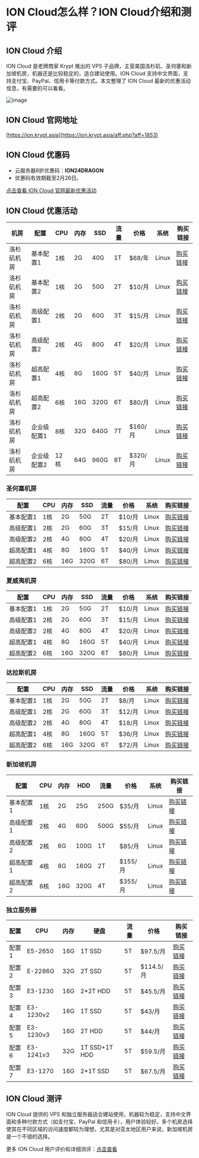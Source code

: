 # ION Cloud怎么样？ION Cloud介绍和测评

## ION Cloud 介绍
ION Cloud 是老牌商家 Krypt 推出的 VPS 子品牌，主营美国洛杉矶、圣何塞和新加坡机房，机器还是比较稳定的，适合建站使用。ION Cloud 支持中文界面，支持支付宝、PayPal、信用卡等付款方式。本文整理了 ION Cloud 最新的优惠活动信息，有需要的可以看看。

![image](https://github.com/avaivltotalki/ION-Cloud/assets/169507359/c9e2c4e6-153f-4831-8bb2-0926d066f7a2)

## ION Cloud 官网地址
[https://ion.krypt.asia](https://ion.krypt.asia/aff.php?aff=1853)

## ION Cloud 优惠码
- 云服务器8折优惠码：**ION24DRAGON**
- 优惠码有效期截至2月26日。

[点击查看 ION Cloud 官网最新优惠活动](https://ion.krypt.asia/aff.php?aff=1853)

## ION Cloud 优惠活动

| 机房       | 配置               | CPU | 内存 | SSD  | 流量 | 价格          | 系统     | 购买链接 |
|------------|--------------------|-----|------|------|------|---------------|----------|----------|
| 洛杉矶机房 | 基本配置1         | 1核 | 2G   | 40G  | 1T   | $68/年        | Linux    | [购买链接](https://ion.krypt.asia/aff.php?aff=1853&pid=34) |
| 洛杉矶机房 | 基本配置2         | 1核 | 2G   | 50G  | 2T   | $10/月        | Linux    | [购买链接](https://ion.krypt.asia/aff.php?aff=1853&pid=7) |
| 洛杉矶机房 | 高级配置1         | 2核 | 2G   | 60G  | 3T   | $15/月        | Linux    | [购买链接](https://ion.krypt.asia/aff.php?aff=1853&pid=8) |
| 洛杉矶机房 | 高级配置2         | 2核 | 4G   | 80G  | 4T   | $20/月        | Linux    | [购买链接](https://ion.krypt.asia/aff.php?aff=1853&pid=5) |
| 洛杉矶机房 | 超高配置1         | 4核 | 8G   | 160G | 5T   | $40/月        | Linux    | [购买链接](https://ion.krypt.asia/aff.php?aff=1853&pid=9) |
| 洛杉矶机房 | 超高配置2         | 6核 | 16G  | 320G | 6T   | $80/月        | Linux    | [购买链接](https://ion.krypt.asia/aff.php?aff=1853&pid=10) |
| 洛杉矶机房 | 企业级配置1       | 8核 | 32G  | 640G | 7T   | $160/月       | Linux    | [购买链接](https://ion.krypt.asia/aff.php?aff=1853&pid=11) |
| 洛杉矶机房 | 企业级配置2       | 12核| 64G  | 960G | 8T   | $320/月       | Linux    | [购买链接](https://ion.krypt.asia/aff.php?aff=1853&pid=12) |

### 圣何塞机房

| 配置         | CPU | 内存 | SSD  | 流量 | 价格       | 系统   | 购买链接 |
|--------------|-----|------|------|------|------------|--------|----------|
| 基本配置1    | 1核 | 2G   | 50G  | 2T   | $10/月     | Linux  | [购买链接](https://ion.krypt.asia/aff.php?aff=1853&pid=67) |
| 高级配置1    | 2核 | 2G   | 60G  | 3T   | $15/月     | Linux  | [购买链接](https://ion.krypt.asia/aff.php?aff=1853&pid=68) |
| 高级配置2    | 2核 | 4G   | 80G  | 4T   | $20/月     | Linux  | [购买链接](https://ion.krypt.asia/aff.php?aff=1853&pid=69) |
| 超高配置1    | 4核 | 8G   | 160G | 5T   | $40/月     | Linux  | [购买链接](https://ion.krypt.asia/aff.php?aff=1853&pid=70) |
| 超高配置2    | 6核 | 16G  | 320G | 6T   | $80/月     | Linux  | [购买链接](https://ion.krypt.asia/aff.php?aff=1853&pid=71) |

### 夏威夷机房

| 配置         | CPU | 内存 | SSD  | 流量 | 价格       | 系统   | 购买链接 |
|--------------|-----|------|------|------|------------|--------|----------|
| 基本配置1    | 1核 | 2G   | 50G  | 2T   | $10/月     | Linux  | [购买链接](https://ion.krypt.asia/aff.php?aff=1853&pid=114) |
| 高级配置1    | 2核 | 2G   | 60G  | 3T   | $15/月     | Linux  | [购买链接](https://ion.krypt.asia/aff.php?aff=1853&pid=115) |
| 高级配置2    | 2核 | 4G   | 80G  | 4T   | $20/月     | Linux  | [购买链接](https://ion.krypt.asia/aff.php?aff=1853&pid=116) |
| 超高配置1    | 4核 | 8G   | 160G | 5T   | $40/月     | Linux  | [购买链接](https://ion.krypt.asia/aff.php?aff=1853&pid=117) |
| 超高配置2    | 6核 | 16G  | 320G | 6T   | $80/月     | Linux  | [购买链接](https://ion.krypt.asia/aff.php?aff=1853&pid=119) |

### 达拉斯机房

| 配置         | CPU | 内存 | SSD  | 流量 | 价格       | 系统   | 购买链接 |
|--------------|-----|------|------|------|------------|--------|----------|
| 基本配置1    | 1核 | 2G   | 50G  | 2T   | $8/月      | Linux  | [购买链接](https://ion.krypt.asia/aff.php?aff=1853&pid=105) |
| 高级配置1    | 2核 | 2G   | 60G  | 3T   | $12/月     | Linux  | [购买链接](https://ion.krypt.asia/aff.php?aff=1853&pid=106) |
| 高级配置2    | 2核 | 4G   | 80G  | 4T   | $18/月     | Linux  | [购买链接](https://ion.krypt.asia/aff.php?aff=1853&pid=107) |
| 超高配置1    | 4核 | 8G   | 160G | 5T   | $36/月     | Linux  | [购买链接](https://ion.krypt.asia/aff.php?aff=1853&pid=108) |
| 超高配置2    | 6核 | 16G  | 320G | 6T   | $72/月     | Linux  | [购买链接](https://ion.krypt.asia/aff.php?aff=1853&pid=109) |

### 新加坡机房

| 配置         | CPU | 内存 | HDD  | 流量 | 价格       | 系统   | 购买链接 |
|--------------|-----|------|------|------|------------|--------|----------|
| 基本配置1    | 1核 | 2G   | 25G  | 250G | $35/月     | Linux  | [购买链接](https://ion.krypt.asia/aff.php?aff=1853&pid=30) |
| 高级配置1    | 2核 | 4G   | 60G  | 500G | $55/月     | Linux  | [购买链接](https://ion.krypt.asia/aff.php?aff=1853&pid=31) |
| 高级配置2    | 2核 | 6G   | 100G | 1T   | $85/月     | Linux  | [购买链接](https://ion.krypt.asia/aff.php?aff=1853&pid=32) |
| 超高配置1    | 4核 | 8G   | 160G | 2T   | $155/月    | Linux  | [购买链接](https://ion.krypt.asia/aff.php?aff=1853&pid=33) |
| 超高配置2    | 8核 | 16G  | 320G | 4T   | $355/月    | Linux  | [购买链接](https://ion.krypt.asia/aff.php?aff=1853&pid=46) |

### 独立服务器

| 配置          | CPU        | 内存 | 硬盘    | 流量 | 价格     | 购买链接 |
|---------------|------------|------|---------|------|----------|----------|
| 配置1         | E5-2650    | 16G  | 1T SSD  | 5T   | $97.5/月 | [购买链接](https://ion.krypt.asia/aff.php?aff=1853&pid=97&promocode=VDAY50RJ&billingcycle=annually) |
| 配置2         | E-2286G    | 32G  | 2T SSD  | 5T   | $114.5/月| [购买链接](https://ion.krypt.asia/aff.php?aff=1853&pid=99&promocode=VDAY50RJ&billingcycle=annually) |
| 配置3         | E3-1230    | 16G  | 2*2T HDD| 5T   | $45.5/月 | [购买链接](https://ion.krypt.asia/aff.php?aff=1853&pid=100&promocode=VDAY50RJ&billingcycle=annually) |
| 配置4         | E3-1230v2  | 16G  | 1T SSD  | 5T   | $43/月   | [购买链接](https://ion.krypt.asia/aff.php?aff=1853&pid=101&promocode=VDAY50RJ&billingcycle=annually) |
| 配置5         | E3-1230v3  | 16G  | 2T HDD  | 5T   | $44/月   | [购买链接](https://ion.krypt.asia/aff.php?aff=1853&pid=102&promocode=VDAY50RJ&billingcycle=annually) |
| 配置6         | E3-1241v3  | 32G  | 1T SSD+1T HDD| 5T | $59.5/月| [购买链接](https://ion.krypt.asia/aff.php?aff=1853&pid=103&promocode=VDAY50RJ&billingcycle=annually) |
| 配置7         | E3-1270    | 16G  | 2*1T SSD| 5T   | $67.5/月 | [购买链接](https://ion.krypt.asia/aff.php?aff=1853&pid=104&promocode=VDAY50RJ&billingcycle=annually) |

## ION Cloud 测评
ION Cloud 提供的 VPS 和独立服务器适合建站使用，机器较为稳定，支持中文界面和多种付款方式（如支付宝、PayPal 和信用卡），用户体验较好。多个机房选择使其在不同区域的访问速度都较为理想，尤其是对亚太地区用户来说，新加坡机房是一个不错的选择。

更多 ION Cloud 用户评价和详细测评：[点击查看](https://ion.krypt.asia/aff.php?aff=1853)
